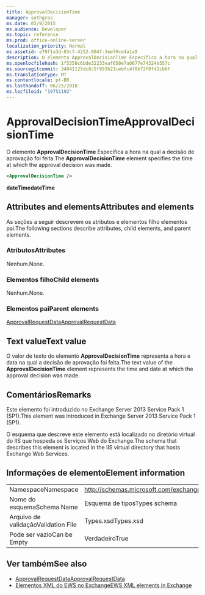 ```yaml
---
title: ApprovalDecisionTime
manager: sethgros
ms.date: 03/9/2015
ms.audience: Developer
ms.topic: reference
ms.prod: office-online-server
localization_priority: Normal
ms.assetid: e70f1a3d-03cf-4252-804f-3eef0ce4a1a9
description: O elemento ApprovalDecisionTime Especifica a hora na qual a decisão de aprovação foi feita.
ms.openlocfilehash: 1f5358c6bde32233eaf650e7a0677e74324e557c
ms.sourcegitcommit: 34041125dc8c5f993b21cebfc4f8b72f0fd2cb6f
ms.translationtype: MT
ms.contentlocale: pt-BR
ms.lasthandoff: 06/25/2018
ms.locfileid: "19751192"
---
```

# <a name="approvaldecisiontime"></a><span data-ttu-id="d3b66-103">ApprovalDecisionTime</span><span class="sxs-lookup"><span data-stu-id="d3b66-103">ApprovalDecisionTime</span></span>

<span data-ttu-id="d3b66-104">O elemento **ApprovalDecisionTime** Especifica a hora na qual a decisão de aprovação foi feita.</span><span class="sxs-lookup"><span data-stu-id="d3b66-104">The **ApprovalDecisionTime** element specifies the time at which the approval decision was made.</span></span> 
  
```XML
<ApprovalDecisionTime />
```

 <span data-ttu-id="d3b66-105">**dateTime**</span><span class="sxs-lookup"><span data-stu-id="d3b66-105">**dateTime**</span></span>
## <a name="attributes-and-elements"></a><span data-ttu-id="d3b66-106">Attributes and elements</span><span class="sxs-lookup"><span data-stu-id="d3b66-106">Attributes and elements</span></span>

<span data-ttu-id="d3b66-107">As seções a seguir descrevem os atributos e elementos filho elementos pai.</span><span class="sxs-lookup"><span data-stu-id="d3b66-107">The following sections describe attributes, child elements, and parent elements.</span></span>
  
### <a name="attributes"></a><span data-ttu-id="d3b66-108">Atributos</span><span class="sxs-lookup"><span data-stu-id="d3b66-108">Attributes</span></span>

<span data-ttu-id="d3b66-109">Nenhum.</span><span class="sxs-lookup"><span data-stu-id="d3b66-109">None.</span></span>
  
### <a name="child-elements"></a><span data-ttu-id="d3b66-110">Elementos filho</span><span class="sxs-lookup"><span data-stu-id="d3b66-110">Child elements</span></span>

<span data-ttu-id="d3b66-111">Nenhum.</span><span class="sxs-lookup"><span data-stu-id="d3b66-111">None.</span></span>
  
### <a name="parent-elements"></a><span data-ttu-id="d3b66-112">Elementos pai</span><span class="sxs-lookup"><span data-stu-id="d3b66-112">Parent elements</span></span>

[<span data-ttu-id="d3b66-113">ApprovalRequestData</span><span class="sxs-lookup"><span data-stu-id="d3b66-113">ApprovalRequestData</span></span>](approvalrequestdata.md)
  
## <a name="text-value"></a><span data-ttu-id="d3b66-114">Text value</span><span class="sxs-lookup"><span data-stu-id="d3b66-114">Text value</span></span>

<span data-ttu-id="d3b66-115">O valor de texto do elemento **ApprovalDecisionTime** representa a hora e data na qual a decisão de aprovação foi feita.</span><span class="sxs-lookup"><span data-stu-id="d3b66-115">The text value of the **ApprovalDecisionTime** element represents the time and date at which the approval decision was made.</span></span> 
  
## <a name="remarks"></a><span data-ttu-id="d3b66-116">Comentários</span><span class="sxs-lookup"><span data-stu-id="d3b66-116">Remarks</span></span>

<span data-ttu-id="d3b66-117">Este elemento foi introduzido no Exchange Server 2013 Service Pack 1 (SP1).</span><span class="sxs-lookup"><span data-stu-id="d3b66-117">This element was introduced in Exchange Server 2013 Service Pack 1 (SP1).</span></span>
  
<span data-ttu-id="d3b66-118">O esquema que descreve este elemento está localizado no diretório virtual do IIS que hospeda os Serviços Web do Exchange.</span><span class="sxs-lookup"><span data-stu-id="d3b66-118">The schema that describes this element is located in the IIS virtual directory that hosts Exchange Web Services.</span></span>
  
## <a name="element-information"></a><span data-ttu-id="d3b66-119">Informações de elemento</span><span class="sxs-lookup"><span data-stu-id="d3b66-119">Element information</span></span>

|||
|:-----|:-----|
|<span data-ttu-id="d3b66-120">Namespace</span><span class="sxs-lookup"><span data-stu-id="d3b66-120">Namespace</span></span>  <br/> |http://schemas.microsoft.com/exchange/services/2006/types  <br/> |
|<span data-ttu-id="d3b66-121">Nome do esquema</span><span class="sxs-lookup"><span data-stu-id="d3b66-121">Schema Name</span></span>  <br/> |<span data-ttu-id="d3b66-122">Esquema de tipos</span><span class="sxs-lookup"><span data-stu-id="d3b66-122">Types schema</span></span>  <br/> |
|<span data-ttu-id="d3b66-123">Arquivo de validação</span><span class="sxs-lookup"><span data-stu-id="d3b66-123">Validation File</span></span>  <br/> |<span data-ttu-id="d3b66-124">Types.xsd</span><span class="sxs-lookup"><span data-stu-id="d3b66-124">Types.xsd</span></span>  <br/> |
|<span data-ttu-id="d3b66-125">Pode ser vazio</span><span class="sxs-lookup"><span data-stu-id="d3b66-125">Can be Empty</span></span>  <br/> |<span data-ttu-id="d3b66-126">Verdadeiro</span><span class="sxs-lookup"><span data-stu-id="d3b66-126">True</span></span>  <br/> |
   
## <a name="see-also"></a><span data-ttu-id="d3b66-127">Ver também</span><span class="sxs-lookup"><span data-stu-id="d3b66-127">See also</span></span>

- [<span data-ttu-id="d3b66-128">ApprovalRequestData</span><span class="sxs-lookup"><span data-stu-id="d3b66-128">ApprovalRequestData</span></span>](approvalrequestdata.md)
- [<span data-ttu-id="d3b66-129">Elementos XML do EWS no Exchange</span><span class="sxs-lookup"><span data-stu-id="d3b66-129">EWS XML elements in Exchange</span></span>](ews-xml-elements-in-exchange.md)


